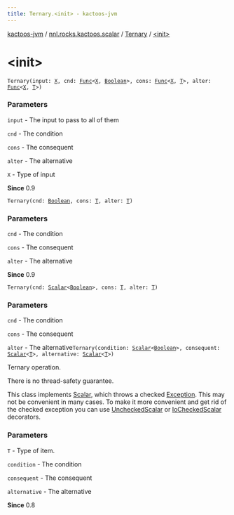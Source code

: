 ```yaml
---
title: Ternary.<init> - kactoos-jvm
---
```


[kactoos-jvm](../../index.html) / [nnl.rocks.kactoos.scalar](../index.html) / [Ternary](index.html) / [&lt;init&gt;](./-init-.html)

# &lt;init&gt;

`Ternary(input: `[`X`](index.html#X)`, cnd: `[`Func`](../../nnl.rocks.kactoos/-func/index.html)`<`[`X`](index.html#X)`, `[`Boolean`](https://kotlinlang.org/api/latest/jvm/stdlib/kotlin/-boolean/index.html)`>, cons: `[`Func`](../../nnl.rocks.kactoos/-func/index.html)`<`[`X`](index.html#X)`, `[`T`](index.html#T)`>, alter: `[`Func`](../../nnl.rocks.kactoos/-func/index.html)`<`[`X`](index.html#X)`, `[`T`](index.html#T)`>)`

### Parameters

`input` - The input to pass to all of them

`cnd` - The condition

`cons` - The consequent

`alter` - The alternative

`X` - Type of input

**Since**
0.9

`Ternary(cnd: `[`Boolean`](https://kotlinlang.org/api/latest/jvm/stdlib/kotlin/-boolean/index.html)`, cons: `[`T`](index.html#T)`, alter: `[`T`](index.html#T)`)`

### Parameters

`cnd` - The condition

`cons` - The consequent

`alter` - The alternative

**Since**
0.9

`Ternary(cnd: `[`Scalar`](../../nnl.rocks.kactoos/-scalar/index.html)`<`[`Boolean`](https://kotlinlang.org/api/latest/jvm/stdlib/kotlin/-boolean/index.html)`>, cons: `[`T`](index.html#T)`, alter: `[`T`](index.html#T)`)`

### Parameters

`cnd` - The condition

`cons` - The consequent

`alter` - The alternative`Ternary(condition: `[`Scalar`](../../nnl.rocks.kactoos/-scalar/index.html)`<`[`Boolean`](https://kotlinlang.org/api/latest/jvm/stdlib/kotlin/-boolean/index.html)`>, consequent: `[`Scalar`](../../nnl.rocks.kactoos/-scalar/index.html)`<`[`T`](index.html#T)`>, alternative: `[`Scalar`](../../nnl.rocks.kactoos/-scalar/index.html)`<`[`T`](index.html#T)`>)`

Ternary operation.

There is no thread-safety guarantee.

This class implements [Scalar](../../nnl.rocks.kactoos/-scalar/index.html), which throws a checked
[Exception](https://kotlinlang.org/api/latest/jvm/stdlib/kotlin/-exception/index.html). This may not be convenient in many cases. To make
it more convenient and get rid of the checked exception you can
use [UncheckedScalar](../-unchecked-scalar/index.html) or [IoCheckedScalar](../-io-checked-scalar/index.html) decorators.

### Parameters

`T` - Type of item.

`condition` - The condition

`consequent` - The consequent

`alternative` - The alternative

**Since**
0.8

